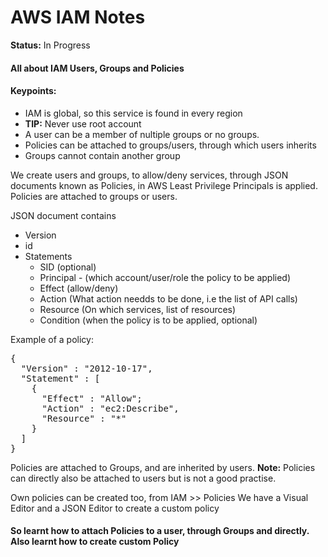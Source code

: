 # AWS IAM Notes

**Status:** In Progress

#### All about IAM Users, Groups and Policies

#### Keypoints:

- IAM is global, so this service is found in every region
- **TIP:** Never use root account
- A user can be a member of nultiple groups or no groups.
- Policies can be attached to groups/users, through which users inherits
- Groups cannot contain another group

We create users and groups, to allow/deny services, through JSON documents known as Policies, in AWS Least Privilege Principals is applied. Policies are attached to groups or users.

JSON document contains 
- Version
- id
- Statements
  - SID (optional)
  - Principal - (which account/user/role the policy to be applied)
  - Effect (allow/deny)
  - Action (What action needds to be done, i.e the list of API calls)
  - Resource (On which services, list of resources)
  - Condition (when the policy is to be applied, optional)

Example of a policy:

<pre>{
  "Version" : "2012-10-17",
  "Statement" : [
    {
      "Effect" : "Allow";
      "Action" : "ec2:Describe",
      "Resource" : "*"
    }
  ]
}</pre>

Policies are attached to Groups, and are inherited by users.
**Note:** Policies can directly also be attached to users but is not a good practise.

Own policies can be created too, from IAM >> Policies
We have a Visual Editor and a JSON Editor to create a custom policy

#### So learnt how to attach Policies to a user, through Groups and directly. Also learnt how to create custom Policy


